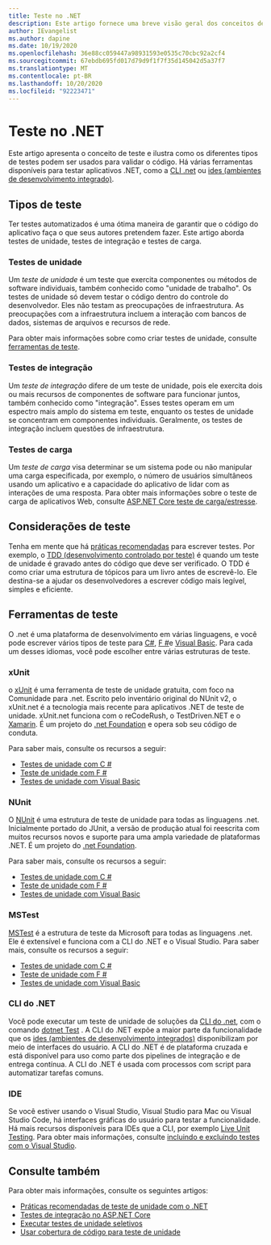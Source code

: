 ```yaml
---
title: Teste no .NET
description: Este artigo fornece uma breve visão geral dos conceitos de teste, da terminologia e das ferramentas para teste no .NET.
author: IEvangelist
ms.author: dapine
ms.date: 10/19/2020
ms.openlocfilehash: 36e88cc059447a98931593e0535c70cbc92a2cf4
ms.sourcegitcommit: 67ebdb695fd017d79d9f1f7f35d145042d5a37f7
ms.translationtype: MT
ms.contentlocale: pt-BR
ms.lasthandoff: 10/20/2020
ms.locfileid: "92223471"
---
```

# <a name="testing-in-net"></a>Teste no .NET

Este artigo apresenta o conceito de teste e ilustra como os diferentes tipos de testes podem ser usados para validar o código. Há várias ferramentas disponíveis para testar aplicativos .NET, como a [CLI .net](#net-cli) ou [ides (ambientes de desenvolvimento integrado)](#ide).

## <a name="test-types"></a>Tipos de teste

Ter testes automatizados é uma ótima maneira de garantir que o código do aplicativo faça o que seus autores pretendem fazer. Este artigo aborda testes de unidade, testes de integração e testes de carga.

### <a name="unit-tests"></a>Testes de unidade

Um *teste de unidade* é um teste que exercita componentes ou métodos de software individuais, também conhecido como "unidade de trabalho". Os testes de unidade só devem testar o código dentro do controle do desenvolvedor. Eles não testam as preocupações de infraestrutura. As preocupações com a infraestrutura incluem a interação com bancos de dados, sistemas de arquivos e recursos de rede.

Para obter mais informações sobre como criar testes de unidade, consulte [ferramentas de teste](#testing-tools).

### <a name="integration-tests"></a>Testes de integração

Um *teste de integração* difere de um teste de unidade, pois ele exercita dois ou mais recursos de componentes de software para funcionar juntos, também conhecido como "integração". Esses testes operam em um espectro mais amplo do sistema em teste, enquanto os testes de unidade se concentram em componentes individuais. Geralmente, os testes de integração incluem questões de infraestrutura.

### <a name="load-tests"></a>Testes de carga

Um *teste de carga* visa determinar se um sistema pode ou não manipular uma carga especificada, por exemplo, o número de usuários simultâneos usando um aplicativo e a capacidade do aplicativo de lidar com as interações de uma resposta. Para obter mais informações sobre o teste de carga de aplicativos Web, consulte [ASP.NET Core teste de carga/estresse](/aspnet/core/test/load-tests).

## <a name="test-considerations"></a>Considerações de teste

Tenha em mente que há [práticas recomendadas](unit-testing-best-practices.md) para escrever testes. Por exemplo, o [TDD (desenvolvimento controlado por teste)](https://deviq.com/test-driven-development) é quando um teste de unidade é gravado antes do código que deve ser verificado. O TDD é como criar uma estrutura de tópicos para um livro antes de escrevê-lo. Ele destina-se a ajudar os desenvolvedores a escrever código mais legível, simples e eficiente.

## <a name="testing-tools"></a>Ferramentas de teste

O .net é uma plataforma de desenvolvimento em várias linguagens, e você pode escrever vários tipos de teste para [C#](../../csharp/index.yml), [F #](../../fsharp/index.yml)e [Visual Basic](../../visual-basic/index.yml). Para cada um desses idiomas, você pode escolher entre várias estruturas de teste.

### <a name="xunit"></a>xUnit

o [xUnit](https://xunit.net) é uma ferramenta de teste de unidade gratuita, com foco na Comunidade para .net. Escrito pelo inventário original do NUnit v2, o xUnit.net é a tecnologia mais recente para aplicativos .NET de teste de unidade. xUnit.net funciona com o reCodeRush, o TestDriven.NET e o [Xamarin](/apps/xamarin). É um projeto do [.net Foundation](https://dotnetfoundation.org) e opera sob seu código de conduta.

Para saber mais, consulte os recursos a seguir:

- [Testes de unidade com C #](unit-testing-with-dotnet-test.md)
- [Teste de unidade com F #](unit-testing-fsharp-with-dotnet-test.md)
- [Testes de unidade com Visual Basic](unit-testing-visual-basic-with-dotnet-test.md)

### <a name="nunit"></a>NUnit

O [NUnit](https://nunit.org) é uma estrutura de teste de unidade para todas as linguagens .net. Inicialmente portado do JUnit, a versão de produção atual foi reescrita com muitos recursos novos e suporte para uma ampla variedade de plataformas .NET. É um projeto do [.net Foundation](https://dotnetfoundation.org).

Para saber mais, consulte os recursos a seguir:

- [Testes de unidade com C #](unit-testing-with-nunit.md)
- [Teste de unidade com F #](unit-testing-fsharp-with-nunit.md)
- [Testes de unidade com Visual Basic](unit-testing-visual-basic-with-nunit.md)

### <a name="mstest"></a>MSTest

[MSTest](https://github.com/Microsoft/testfx-docs) é a estrutura de teste da Microsoft para todas as linguagens .net. Ele é extensível e funciona com a CLI do .NET e o Visual Studio. Para saber mais, consulte os recursos a seguir:

- [Testes de unidade com C #](unit-testing-with-mstest.md)
- [Teste de unidade com F #](unit-testing-fsharp-with-mstest.md)
- [Testes de unidade com Visual Basic](unit-testing-visual-basic-with-mstest.md)

### <a name="net-cli"></a>CLI do .NET

Você pode executar um teste de unidade de soluções da [CLI do .net](../tools/index.md), com o comando [dotnet Test](../tools/dotnet-test.md) . A CLI do .NET expõe a maior parte da funcionalidade que os [ides (ambientes de desenvolvimento integrados)](#ide) disponibilizam por meio de interfaces do usuário. A CLI do .NET é de plataforma cruzada e está disponível para uso como parte dos pipelines de integração e de entrega contínua. A CLI do .NET é usada com processos com script para automatizar tarefas comuns.

### <a name="ide"></a>IDE

Se você estiver usando o Visual Studio, Visual Studio para Mac ou Visual Studio Code, há interfaces gráficas do usuário para testar a funcionalidade. Há mais recursos disponíveis para IDEs que a CLI, por exemplo [Live Unit Testing](/visualstudio/test/live-unit-testing). Para obter mais informações, consulte [incluindo e excluindo testes com o Visual Studio](/visualstudio/test/live-unit-testing#include-and-exclude-test-projects-and-test-methods).

## <a name="see-also"></a>Consulte também

Para obter mais informações, consulte os seguintes artigos:

- [Práticas recomendadas de teste de unidade com o .NET](unit-testing-best-practices.md)
- [Testes de integração no ASP.NET Core](/aspnet/core/test/integration-tests#test-app-prerequisites)
- [Executar testes de unidade seletivos](selective-unit-tests.md)
- [Usar cobertura de código para teste de unidade](unit-testing-code-coverage.md)
